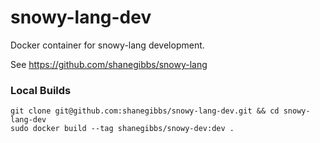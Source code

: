 # snowy-lang-dev

Docker container for snowy-lang development.

See https://github.com/shanegibbs/snowy-lang

### Local Builds

```
git clone git@github.com:shanegibbs/snowy-lang-dev.git && cd snowy-lang-dev
sudo docker build --tag shanegibbs/snowy-dev:dev .
```
